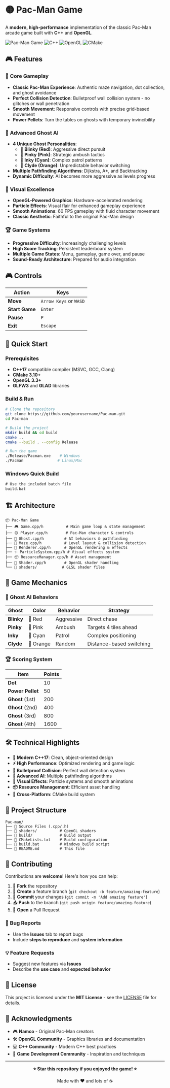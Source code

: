 # 🟡 Pac-Man Game

A **modern, high-performance** implementation of the classic Pac-Man arcade game built with **C++** and **OpenGL**.

![Pac-Man Game](https://img.shields.io/badge/Game-Pac--Man-yellow?style=for-the-badge&logo=game)
![C++](https://img.shields.io/badge/C++-17-blue?style=for-the-badge&logo=cplusplus)
![OpenGL](https://img.shields.io/badge/OpenGL-3.3+-green?style=for-the-badge&logo=opengl)
![CMake](https://img.shields.io/badge/CMake-3.10+-red?style=for-the-badge&logo=cmake)

## 🎮 Features

### 🎯 **Core Gameplay**
- **Classic Pac-Man Experience**: Authentic maze navigation, dot collection, and ghost avoidance
- **Perfect Collision Detection**: Bulletproof wall collision system - no glitches or wall penetration
- **Smooth Movement**: Responsive controls with precise grid-based movement
- **Power Pellets**: Turn the tables on ghosts with temporary invincibility

### 👻 **Advanced Ghost AI**
- **4 Unique Ghost Personalities**:
  - 🔴 **Blinky (Red)**: Aggressive direct pursuit
  - 🩷 **Pinky (Pink)**: Strategic ambush tactics  
  - 🩵 **Inky (Cyan)**: Complex patrol patterns
  - 🧡 **Clyde (Orange)**: Unpredictable behavior switching
- **Multiple Pathfinding Algorithms**: Dijkstra, A*, and Backtracking
- **Dynamic Difficulty**: AI becomes more aggressive as levels progress

### 🎨 **Visual Excellence**
- **OpenGL-Powered Graphics**: Hardware-accelerated rendering
- **Particle Effects**: Visual flair for enhanced gameplay experience
- **Smooth Animations**: 60 FPS gameplay with fluid character movement
- **Classic Aesthetic**: Faithful to the original Pac-Man design

### 🏆 **Game Systems**
- **Progressive Difficulty**: Increasingly challenging levels
- **High Score Tracking**: Persistent leaderboard system
- **Multiple Game States**: Menu, gameplay, game over, and pause
- **Sound-Ready Architecture**: Prepared for audio integration

## 🎮 Controls

| Action | Keys |
|--------|------|
| **Move** | `Arrow Keys` or `WASD` |
| **Start Game** | `Enter` |
| **Pause** | `P` |
| **Exit** | `Escape` |

## 🚀 Quick Start

### Prerequisites
- **C++17** compatible compiler (MSVC, GCC, Clang)
- **CMake 3.10+**
- **OpenGL 3.3+**
- **GLFW3** and **GLAD** libraries

### Build & Run

```bash
# Clone the repository
git clone https://github.com/yourusername/Pac-man.git
cd Pac-man

# Build the project
mkdir build && cd build
cmake ..
cmake --build . --config Release

# Run the game
./Release/Pacman.exe    # Windows
./Pacman               # Linux/Mac
```

### Windows Quick Build
```cmd
# Use the included batch file
build.bat
```

## 🏗️ Architecture

```
📦 Pac-Man Game
├── 🎮 Game.cpp/h          # Main game loop & state management
├── 🟡 Player.cpp/h        # Pac-Man character & controls
├── 👻 Ghost.cpp/h         # AI behaviors & pathfinding
├── 🧱 Maze.cpp/h          # Level layout & collision detection
├── 🎨 Renderer.cpp/h      # OpenGL rendering & effects
├── ✨ ParticleSystem.cpp/h # Visual effects system
├── 📦 ResourceManager.cpp/h # Asset management
├── 🔧 Shader.cpp/h        # OpenGL shader handling
└── 📁 shaders/           # GLSL shader files
```

## 🎯 Game Mechanics

### 👻 Ghost AI Behaviors

| Ghost | Color | Behavior | Strategy |
|-------|-------|----------|----------|
| **Blinky** | 🔴 Red | Aggressive | Direct chase |
| **Pinky** | 🩷 Pink | Ambush | Targets 4 tiles ahead |
| **Inky** | 🩵 Cyan | Patrol | Complex positioning |
| **Clyde** | 🧡 Orange | Random | Distance-based switching |

### 🏆 Scoring System

| Item | Points |
|------|--------|
| **Dot** | 10 |
| **Power Pellet** | 50 |
| **Ghost** (1st) | 200 |
| **Ghost** (2nd) | 400 |
| **Ghost** (3rd) | 800 |
| **Ghost** (4th) | 1600 |

## 🛠️ Technical Highlights

- **🔧 Modern C++17**: Clean, object-oriented design
- **⚡ High Performance**: Optimized rendering and game logic
- **🎯 Bulletproof Collision**: Perfect wall detection system
- **🧠 Advanced AI**: Multiple pathfinding algorithms
- **🎨 Visual Effects**: Particle systems and smooth animations
- **📦 Resource Management**: Efficient asset handling
- **🔄 Cross-Platform**: CMake build system

## 📁 Project Structure

```
Pac-man/
├── 📄 Source Files (.cpp/.h)
├── 📁 shaders/          # OpenGL shaders
├── 📁 build/            # Build output
├── 🔧 CMakeLists.txt    # Build configuration
├── 🚀 build.bat         # Windows build script
└── 📖 README.md         # This file
```

## 🤝 Contributing

Contributions are **welcome**! Here's how you can help:

1. 🍴 **Fork** the repository
2. 🌿 **Create** a feature branch (`git checkout -b feature/amazing-feature`)
3. 💾 **Commit** your changes (`git commit -m 'Add amazing feature'`)
4. 📤 **Push** to the branch (`git push origin feature/amazing-feature`)
5. 🔄 **Open** a Pull Request

### 🐛 Bug Reports
- Use the **Issues** tab to report bugs
- Include **steps to reproduce** and **system information**

### 💡 Feature Requests
- Suggest new features via **Issues**
- Describe the **use case** and **expected behavior**

## 📜 License

This project is licensed under the **MIT License** - see the [LICENSE](LICENSE) file for details.

## 🙏 Acknowledgments

- 🎮 **Namco** - Original Pac-Man creators
- 🛠️ **OpenGL Community** - Graphics libraries and documentation
- 💻 **C++ Community** - Modern C++ best practices
- 🎨 **Game Development Community** - Inspiration and techniques

---

<div align="center">

**⭐ Star this repository if you enjoyed the game! ⭐**

Made with ❤️ and lots of ☕

</div>
